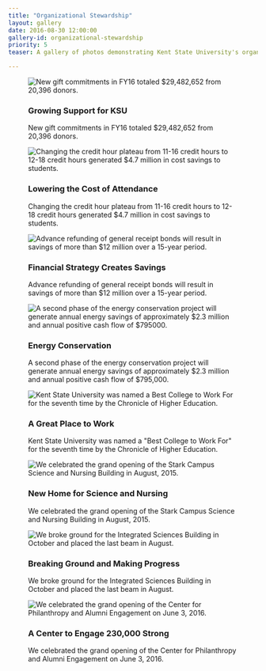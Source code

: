 ```yaml
---
title: "Organizational Stewardship"
layout: gallery
date: 2016-08-30 12:00:00
gallery-id: organizational-stewardship
priority: 5
teaser: A gallery of photos demonstrating Kent State University's organizational stewardship.

---
```


<figure class="gallery__item">
			  <img class="gallery__item__image" src="{{ site.url }}/assets/img/gallery/crop/newcommitments.jpg" alt="New gift commitments in FY16 totaled $29,482,652 from 20,396 donors." />
			  <figcaption>
			    <h3 class="gallery-caption__title">Growing Support for KSU</h3>
			    <p class="gallery-caption__description">New gift commitments in FY16 totaled $29,482,652 from 20,396 donors.</p>
			  </figcaption>
</figure>
<figure class="gallery__item">
			  <img class="gallery__item__image" src="{{ site.url }}/assets/img/gallery/crop/credithour.jpg" alt="Changing the credit hour plateau from 11-16 credit hours to 12-18 credit hours generated $4.7 million in cost savings to students." />
			  <figcaption>
			    <h3 class="gallery-caption__title">Lowering the Cost of Attendance</h3>
			    <p class="gallery-caption__description">Changing the credit hour plateau from 11-16 credit hours to 12-18 credit hours generated $4.7 million in cost savings to students.</p>
			  </figcaption>
			  </figure>
<figure class="gallery__item">
			    <img class="gallery__item__image" src="{{ site.url }}/assets/img/gallery/crop/advancerefunding.jpg" alt="Advance refunding of general receipt bonds will result in savings of more than $12 million over a 15-year period." />
			    <figcaption>
			      <h3 class="gallery-caption__title">Financial Strategy Creates Savings</h3>
			      <p class="gallery-caption__description">Advance refunding of general receipt bonds will result in savings of more than $12 million over a 15-year period.</p>
			    </figcaption>
			  </figure>
<figure class="gallery__item">
			    <img class="gallery__item__image" src="{{ site.url }}/assets/img/gallery/crop/missing.jpg" alt="A second phase of the energy conservation project will generate annual energy savings of approximately $2.3 million and annual positive cash flow of $795000." />
			    <figcaption>
			      <h3 class="gallery-caption__title">Energy Conservation</h3>
			      <p class="gallery-caption__description">A second phase of the energy conservation project will generate annual energy savings of approximately $2.3 million and annual positive cash flow of $795,000.</p>
			    </figcaption>
			  </figure>
<figure class="gallery__item">
			    <img class="gallery__item__image" src="{{ site.url }}/assets/img/gallery/crop/bestcollege.jpg" alt="Kent State University was named a Best College to Work For for the seventh time by the Chronicle of Higher Education." />
			    <figcaption>
			      <h3 class="gallery-caption__title">A Great Place to Work</h3>
			      <p class="gallery-caption__description">Kent State University was named a "Best College to Work For" for the seventh time by the Chronicle of Higher Education.</p>
			    </figcaption>
</figure>
<figure class="gallery__item">
			    <img class="gallery__item__image" src="{{ site.url }}/assets/img/gallery/crop/starkscience.jpg" alt="We celebrated the grand opening of the Stark Campus Science and Nursing Building in August, 2015." />
			    <figcaption>
			      <h3 class="gallery-caption__title">New Home for Science and Nursing</h3>
			      <p class="gallery-caption__description">We celebrated the grand opening of the Stark Campus Science and Nursing Building in August, 2015.</p>
			    </figcaption>
</figure>
<figure class="gallery__item">
			    <img class="gallery__item__image" src="{{ site.url }}/assets/img/gallery/crop/ISB.jpg" alt="We broke ground for the Integrated Sciences Building in October and placed the last beam in August." />
			    <figcaption>
			      <h3 class="gallery-caption__title">Breaking Ground and Making Progress</h3>
			      <p class="gallery-caption__description">We broke ground for the Integrated Sciences Building in October and placed the last beam in August.</p>
			    </figcaption>
</figure>
<figure class="gallery__item">
			    <img class="gallery__item__image" src="{{ site.url }}/assets/img/gallery/crop/CPAE.jpg" alt="We celebrated the grand opening of the Center for Philanthropy and Alumni Engagement on June 3, 2016." />
			    <figcaption>
			      <h3 class="gallery-caption__title">A Center to Engage 230,000 Strong</h3>
			      <p class="gallery-caption__description">We celebrated the grand opening of the Center for Philanthropy and Alumni Engagement on June 3, 2016.</p>
			    </figcaption>
</figure>

